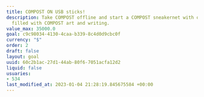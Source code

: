 ```yaml
---
title: COMPOST ON USB sticks!
description: Take COMPOST offline and start a COMPOST sneakernet with our USB sticks
  filled with COMPOST art and writing.
value_max: 35000.0
goal: c9c98034-4130-4caa-b339-8c4d0d9cbc0f
currency: "$"
order: 2
draft: false
layout: goal
uuid: 60c2b1ac-27d1-44ab-80f6-7051acfa12d2
liquid: false
usuaries:
- 534
last_modified_at: 2023-01-04 21:28:19.845675584 +00:00
---
```


